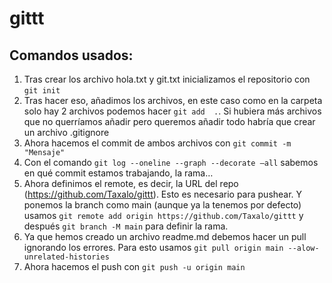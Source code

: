 # gittt

## Comandos usados: 
1. Tras crear los archivo hola.txt y git.txt inicializamos el repositorio con `git init`
2. Tras hacer eso, añadimos los archivos, en este caso como en la carpeta solo hay 2 archivos podemos hacer `git add  .`. Si hubiera más archivos que no querríamos añadir pero queremos añadir todo habría que crear un archivo .gitignore
3. Ahora hacemos el commit de ambos archivos con `git commit -m "Mensaje"`
4. Con el comando `git log --oneline --graph --decorate –all` sabemos en qué commit estamos trabajando, la rama…
5. Ahora definimos el remote, es decir, la URL del repo (https://github.com/Taxalo/gittt). Esto es necesario para pushear. Y ponemos la branch como main (aunque ya la tenemos por defecto) usamos `git remote add origin https://github.com/Taxalo/gittt` y después `git branch -M main` para definir la rama.
6. Ya que hemos creado un archivo readme.md debemos hacer un pull ignorando los errores. Para esto usamos `git pull origin main --alow-unrelated-histories`
7. Ahora hacemos el push con `git push -u origin main`
